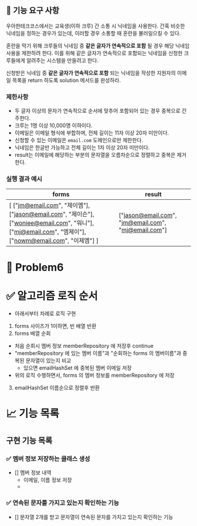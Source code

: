 ## 🚀 기능 요구 사항

우아한테크코스에서는 교육생(이하 크루) 간 소통 시 닉네임을 사용한다. 간혹 비슷한 닉네임을 정하는 경우가 있는데, 이러할 경우 소통할 때 혼란을 불러일으킬 수 있다.

혼란을 막기 위해 크루들의 닉네임 중 **같은 글자가 연속적으로 포함** 될 경우 해당 닉네임 사용을 제한하려 한다. 이를 위해 같은 글자가 연속적으로 포함되는 닉네임을 신청한 크루들에게 알려주는 시스템을 만들려고 한다.


신청받은 닉네임 중 **같은 글자가 연속적으로 포함** 되는 닉네임을 작성한 지원자의 이메일 목록을 return 하도록 solution 메서드를 완성하라.

### 제한사항

- 두 글자 이상의 문자가 연속적으로 순서에 맞추어 포함되어 있는 경우 중복으로 간주한다.
- 크루는 1명 이상 10,000명 이하이다.
- 이메일은 이메일 형식에 부합하며, 전체 길이는 11자 이상 20자 미만이다.
- 신청할 수 있는 이메일은 `email.com` 도메인으로만 제한한다.
- 닉네임은 한글만 가능하고 전체 길이는 1자 이상 20자 미만이다.
- result는 이메일에 해당하는 부분의 문자열을 오름차순으로 정렬하고 중복은 제거한다.

### 실행 결과 예시

| forms | result |
| --- | --- |
| [ ["jm@email.com", "제이엠"], ["jason@email.com", "제이슨"], ["woniee@email.com", "워니"], ["mj@email.com", "엠제이"], ["nowm@email.com", "이제엠"] ] | ["jason@email.com", "jm@email.com", "mj@email.com"] |

# 🚀 Problem6

# ✅ 알고리즘 로직 순서

- 아래서부터 차례로 로직 구현

1. forms 사이즈가 1이하면, 빈 배열 반환
2. forms 배열 순회
- 처음 순회시 멤버 정보 memberRepository 에 저장후 continue
- "memberRepository 에 있는 멤버 이름"과 "순회하는 forms 의 멤버이름"과 중복된 문자열이 있는지 비교
    - 있으면 emailHashSet 에 중복된 멤버 이메일 저장
- 위의 로직 수행하면서, forms 의 멤버 정보를 memberRepository 에 저장
3. emailHashSet 이름순으로 정렬후 반환



# 📈 기능 목록

## 구현 기능 목록

### ✅ 멤버 정보 저장하는 클래스 생성

- [] 멤버 정보 내역
    - 이메일, 이름 정보 저장
    -
### ✅ 연속된 문자를 가지고 있는지 확인하는 기능

- [] 문자열 2개를 받고 문자열이 연속된 문자를 가지고 있는지 확인하는 기능










